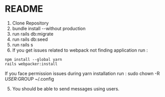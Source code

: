 # README

1. Clone Repository
2. bundle install --without production
4. run rails db:migrate
5. run rails db:seed
6. run rails s
7. If you get issues related to webpack not finding application
run :
```
npm install --global yarn
rails webpacker:install
```
If you face permission issues during yarn installation
run :
sudo chown -R $USER:$GROUP ~/.config

5. You should be able to send messages using users.
